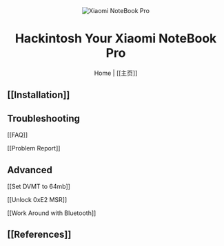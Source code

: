 <div align="center">
<img src="https://github.com/daliansky/XiaoMi-Pro/raw/master/wiki/img/XiaoMiPro_home.jpg" alt="Xiaomi NoteBook Pro">
<h1>Hackintosh Your Xiaomi NoteBook Pro</h1>
Home | [[主页]]
</div>

## [[Installation]]

## Troubleshooting

[[FAQ]]

[[Problem Report]]

## Advanced

[[Set DVMT to 64mb]]

[[Unlock 0xE2 MSR]]

[[Work Around with Bluetooth]]

## [[References]]